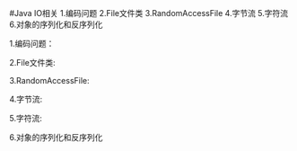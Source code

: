 
#Java IO相关
    1.编码问题
    2.File文件类
    3.RandomAccessFile
    4.字节流
    5.字符流
    6.对象的序列化和反序列化

1.编码问题：


2.File文件类:


3.RandomAccessFile:


4.字节流:


5.字符流:


6.对象的序列化和反序列化
